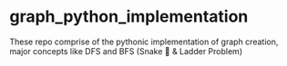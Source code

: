 # graph_python_implementation
These repo comprise of the pythonic implementation of graph creation, major concepts like DFS and BFS (Snake 🐍  &amp; Ladder Problem)
